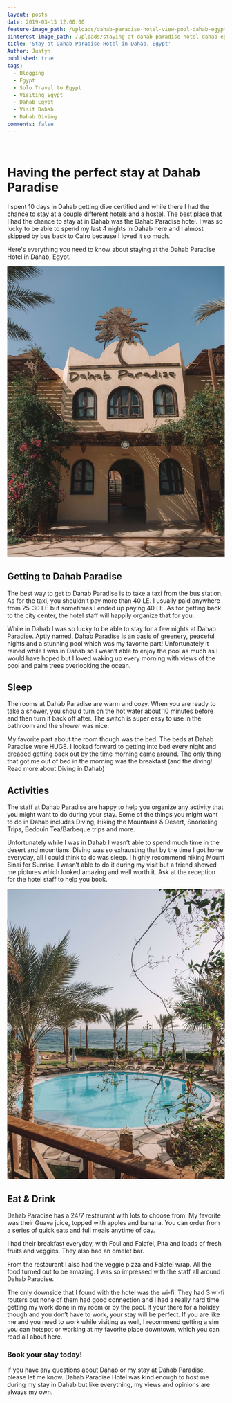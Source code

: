 ```yaml
---
layout: posts
date: 2019-03-13 12:00:00
feature-image_path: /uploads/dahab-paradise-hotel-view-pool-dahab-egypt.jpg
pinterest-image_path: /uploads/staying-at-dahab-paradise-hotel-dahab-egypt-pinterest-justynjen.png
title: 'Stay at Dahab Paradise Hotel in Dahab, Egypt'
Author: Justyn
published: true
tags:
  - Blogging
  - Egypt
  - Solo Travel to Egypt
  - Visiting Egypt
  - Dahab Egypt
  - Visit Dahab
  - Dahab Diving
comments: false
---
```


&nbsp;

# Having the perfect stay at Dahab Paradise

I spent 10 days in Dahab getting dive certified and while there I had the chance to stay at a couple different hotels and a hostel. The best place that I had the chance to stay at in Dahab was the Dahab Paradise hotel. I was so lucky to be able to spend my last 4 nights in Dahab here and I almost skipped by bus back to Cairo because I loved it so much.&nbsp;

Here's everything you need to know about staying at the Dahab Paradise Hotel in Dahab, Egypt.&nbsp;

![](/uploads/dahab-paradise-lobby-egypt.jpg)

## Getting to Dahab Paradise

The best way to get to Dahab Paradise is to take a taxi from the bus station. As for the taxi, you shouldn’t pay more than 40 LE. I usually paid anywhere from 25-30 LE but sometimes I ended up paying 40 LE. As for getting back to the city center, the hotel staff will happily organize that for you.

While in Dahab I was so lucky to be able to stay for a few nights at Dahab Paradise. Aptly named, Dahab Paradise is an oasis of greenery, peaceful nights and a stunning pool which was my favorite part! Unfortunately it rained while I was in Dahab so I wasn’t able to enjoy the pool as much as I would have hoped but I loved waking up every morning with views of the pool and palm trees overlooking the ocean.

## Sleep

The rooms at Dahab Paradise are warm and cozy. When you are ready to take a shower, you should turn on the hot water about 10 minutes before and then turn it back off after. The switch is super easy to use in the bathroom and the shower was nice.

My favorite part about the room though was the bed. The beds at Dahab Paradise were HUGE. I looked forward to getting into bed every night and dreaded getting back out by the time morning came around. The only thing that got me out of bed in the morning was the breakfast (and the diving! Read more about Diving in Dahab)

## Activities

The staff at Dahab Paradise are happy to help you organize any activity that you might want to do during your stay. Some of the things you might want to do in Dahab includes Diving, Hiking the Mountains & Desert, Snorkeling Trips, Bedouin Tea/Barbeque trips and more.

Unfortunately while I was in Dahab I wasn’t able to spend much time in the desert and mountians. Diving was so exhausting that by the time I got home everyday, all I could think to do was sleep. I highly recommend hiking Mount Sinai for Sunrise. I wasn’t able to do it during my visit but a friend showed me pictures which looked amazing and well worth it. Ask at the reception for the hotel staff to help you book.

![](/uploads/dahab-paradise-balcony-pool-view.jpg)

## Eat & Drink

Dahab Paradise has a 24/7 restaurant with lots to choose from. My favorite was their Guava juice, topped with apples and banana. You can order from a series of quick eats and full meals anytime of day.

I had their breakfast everyday, with Foul and Falafel, Pita and loads of fresh fruits and veggies. They also had an omelet bar.

From the restaurant I also had the veggie pizza and Falafel wrap. All the food turned out to be amazing. I was so impressed with the staff all around Dahab Paradise.

The only downside that I found with the hotel was the wi-fi. They had 3 wi-fi routers but none of them had good connection and I had a really hard time getting my work done in my room or by the pool. If your there for a holiday though and you don’t have to work, your stay will be perfect. If you are like me and you need to work while visiting as well, I recommend getting a sim you can hotspot or working at my favorite place downtown, which you can read all about here.

### Book your stay today!

If you have any questions about Dahab or my stay at Dahab Paradise, please let me know. Dahab Paradise Hotel was kind enough to host me during my stay in Dahab but like everything, my views and opinions are always my own.